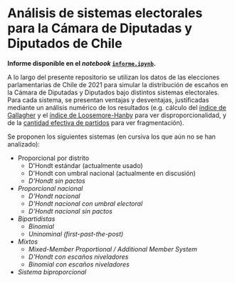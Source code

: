 # Análisis de sistemas electorales para la Cámara de Diputadas y Diputados de Chile

**Informe disponible en el *notebook* [`informe.ipynb`](informe.ipynb).**

A lo largo del presente repositorio se utilizan los datos de las elecciones
parlamentarias de Chile de 2021 para simular la distribución de escaños en la
Cámara de Diputadas y Diputados bajo distintos sistemas electorales. Para cada
sistema, se presentan ventajas y desventajas, justificadas mediante un análisis
numérico de los resultados (e.g. cálculo del [índice de
Gallagher](https://en.wikipedia.org/wiki/Gallagher_index) y el [índice de
Loosemore-Hanby](https://en.wikipedia.org/wiki/Loosemore%E2%80%93Hanby_index)
para ver disproporcionalidad, y de la [cantidad efectiva de
partidos](https://en.wikipedia.org/wiki/Effective_number_of_parties) para ver
fragmentación).

Se proponen los siguientes sistemas (en cursiva los que aún no se han
analizado):

- Proporcional por distrito
    - D'Hondt estándar (actualmente usado)
    - D'Hondt con umbral nacional (actualmente en discusión)
    - *D'Hondt sin pactos*
- *Proporcional nacional*
    - *D'Hondt nacional*
    - *D'Hondt nacional con umbral electoral*
    - *D'Hondt nacional sin pactos*
- *Bipartidistas*
    - *Binomial*
    - *Uninominal (first-past-the-post)*
- *Mixtos*
    - *Mixed-Member Proportional / Additional Member System*
    - *D'Hondt con escaños niveladores*
    - *Binomial con escaños niveladores*
- *Sistema biproporcional*